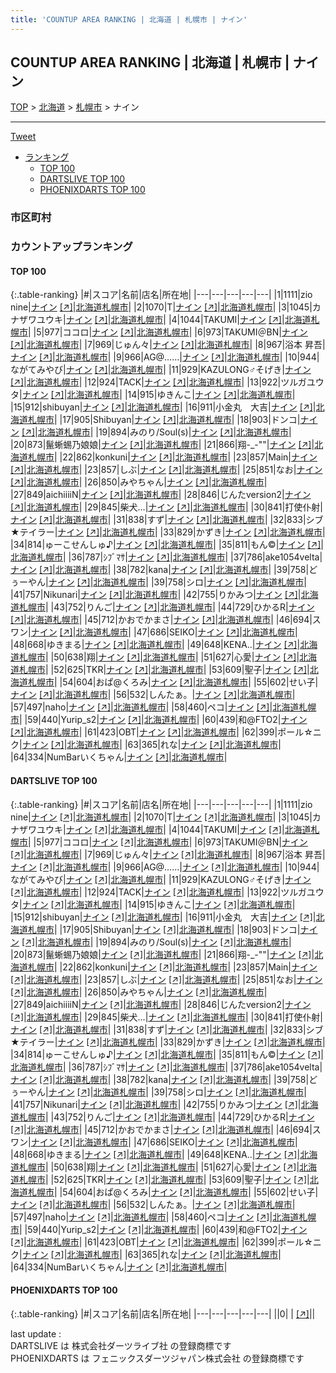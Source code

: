 ```yaml
---
title: 'COUNTUP AREA RANKING | 北海道 | 札幌市 | ナイン'
---
```

## COUNTUP AREA RANKING | 北海道 | 札幌市 | ナイン

[TOP](/darts/rank/) > [北海道](/darts/rank/北海道/) > [札幌市](/darts/rank/北海道/札幌市/) > ナイン

___

<a href="https://twitter.com/share?ref_src=twsrc%5Etfw" data-text="COUNTUP AREA RANKING | 北海道札幌市ナイン" class="twitter-share-button" data-hashtags="DARTSLIVE,PHOENIXDARTS,darts,ダーツ" data-show-count="false">Tweet</a>

* [ランキング](#カウントアップランキング)
    * [TOP 100](#top-100)
    * [DARTSLIVE TOP 100](#dartslive-top-100)
    * [PHOENIXDARTS TOP 100](#phoenixdarts-top-100)

### 市区町村

<ul>

</ul>

### カウントアップランキング

#### TOP 100



{:.table-ranking}
|#|スコア|名前|店名|所在地|
|---|---|---|---|---|
|1|1111|<span class="rank-name-dl">zio nine</span>|<a href="/darts/rank/shops/8cd88a64fc679ad9b21333aee1bd51e4.html">ナイン</a> <a href="https://search.dartslive.com/jp/shop/8cd88a64fc679ad9b21333aee1bd51e4">[↗]</a>|<a href="/darts/rank/北海道/札幌市">北海道札幌市</a>|
|2|1070|<span class="rank-name-dl">T</span>|<a href="/darts/rank/shops/8cd88a64fc679ad9b21333aee1bd51e4.html">ナイン</a> <a href="https://search.dartslive.com/jp/shop/8cd88a64fc679ad9b21333aee1bd51e4">[↗]</a>|<a href="/darts/rank/北海道/札幌市">北海道札幌市</a>|
|3|1045|<span class="rank-name-dl">カナザワユウキ</span>|<a href="/darts/rank/shops/8cd88a64fc679ad9b21333aee1bd51e4.html">ナイン</a> <a href="https://search.dartslive.com/jp/shop/8cd88a64fc679ad9b21333aee1bd51e4">[↗]</a>|<a href="/darts/rank/北海道/札幌市">北海道札幌市</a>|
|4|1044|<span class="rank-name-dl">TAKUMI</span>|<a href="/darts/rank/shops/8cd88a64fc679ad9b21333aee1bd51e4.html">ナイン</a> <a href="https://search.dartslive.com/jp/shop/8cd88a64fc679ad9b21333aee1bd51e4">[↗]</a>|<a href="/darts/rank/北海道/札幌市">北海道札幌市</a>|
|5|977|<span class="rank-name-dl">ココロ</span>|<a href="/darts/rank/shops/8cd88a64fc679ad9b21333aee1bd51e4.html">ナイン</a> <a href="https://search.dartslive.com/jp/shop/8cd88a64fc679ad9b21333aee1bd51e4">[↗]</a>|<a href="/darts/rank/北海道/札幌市">北海道札幌市</a>|
|6|973|<span class="rank-name-dl">TAKUMI＠BN</span>|<a href="/darts/rank/shops/8cd88a64fc679ad9b21333aee1bd51e4.html">ナイン</a> <a href="https://search.dartslive.com/jp/shop/8cd88a64fc679ad9b21333aee1bd51e4">[↗]</a>|<a href="/darts/rank/北海道/札幌市">北海道札幌市</a>|
|7|969|<span class="rank-name-dl">じゅん々</span>|<a href="/darts/rank/shops/8cd88a64fc679ad9b21333aee1bd51e4.html">ナイン</a> <a href="https://search.dartslive.com/jp/shop/8cd88a64fc679ad9b21333aee1bd51e4">[↗]</a>|<a href="/darts/rank/北海道/札幌市">北海道札幌市</a>|
|8|967|<span class="rank-name-dl">浴本 昇吾</span>|<a href="/darts/rank/shops/8cd88a64fc679ad9b21333aee1bd51e4.html">ナイン</a> <a href="https://search.dartslive.com/jp/shop/8cd88a64fc679ad9b21333aee1bd51e4">[↗]</a>|<a href="/darts/rank/北海道/札幌市">北海道札幌市</a>|
|9|966|<span class="rank-name-dl">AG@……</span>|<a href="/darts/rank/shops/8cd88a64fc679ad9b21333aee1bd51e4.html">ナイン</a> <a href="https://search.dartslive.com/jp/shop/8cd88a64fc679ad9b21333aee1bd51e4">[↗]</a>|<a href="/darts/rank/北海道/札幌市">北海道札幌市</a>|
|10|944|<span class="rank-name-dl">ながてみやび</span>|<a href="/darts/rank/shops/8cd88a64fc679ad9b21333aee1bd51e4.html">ナイン</a> <a href="https://search.dartslive.com/jp/shop/8cd88a64fc679ad9b21333aee1bd51e4">[↗]</a>|<a href="/darts/rank/北海道/札幌市">北海道札幌市</a>|
|11|929|<span class="rank-name-dl">KAZULONG♂そげき</span>|<a href="/darts/rank/shops/8cd88a64fc679ad9b21333aee1bd51e4.html">ナイン</a> <a href="https://search.dartslive.com/jp/shop/8cd88a64fc679ad9b21333aee1bd51e4">[↗]</a>|<a href="/darts/rank/北海道/札幌市">北海道札幌市</a>|
|12|924|<span class="rank-name-dl">TACK</span>|<a href="/darts/rank/shops/8cd88a64fc679ad9b21333aee1bd51e4.html">ナイン</a> <a href="https://search.dartslive.com/jp/shop/8cd88a64fc679ad9b21333aee1bd51e4">[↗]</a>|<a href="/darts/rank/北海道/札幌市">北海道札幌市</a>|
|13|922|<span class="rank-name-dl">ツルガユウタ</span>|<a href="/darts/rank/shops/8cd88a64fc679ad9b21333aee1bd51e4.html">ナイン</a> <a href="https://search.dartslive.com/jp/shop/8cd88a64fc679ad9b21333aee1bd51e4">[↗]</a>|<a href="/darts/rank/北海道/札幌市">北海道札幌市</a>|
|14|915|<span class="rank-name-dl">ゆきんこ</span>|<a href="/darts/rank/shops/8cd88a64fc679ad9b21333aee1bd51e4.html">ナイン</a> <a href="https://search.dartslive.com/jp/shop/8cd88a64fc679ad9b21333aee1bd51e4">[↗]</a>|<a href="/darts/rank/北海道/札幌市">北海道札幌市</a>|
|15|912|<span class="rank-name-dl">shibuyan</span>|<a href="/darts/rank/shops/8cd88a64fc679ad9b21333aee1bd51e4.html">ナイン</a> <a href="https://search.dartslive.com/jp/shop/8cd88a64fc679ad9b21333aee1bd51e4">[↗]</a>|<a href="/darts/rank/北海道/札幌市">北海道札幌市</a>|
|16|911|<span class="rank-name-dl">小金丸　大吉</span>|<a href="/darts/rank/shops/8cd88a64fc679ad9b21333aee1bd51e4.html">ナイン</a> <a href="https://search.dartslive.com/jp/shop/8cd88a64fc679ad9b21333aee1bd51e4">[↗]</a>|<a href="/darts/rank/北海道/札幌市">北海道札幌市</a>|
|17|905|<span class="rank-name-dl">Shibuyan</span>|<a href="/darts/rank/shops/8cd88a64fc679ad9b21333aee1bd51e4.html">ナイン</a> <a href="https://search.dartslive.com/jp/shop/8cd88a64fc679ad9b21333aee1bd51e4">[↗]</a>|<a href="/darts/rank/北海道/札幌市">北海道札幌市</a>|
|18|903|<span class="rank-name-dl">ドンコ</span>|<a href="/darts/rank/shops/8cd88a64fc679ad9b21333aee1bd51e4.html">ナイン</a> <a href="https://search.dartslive.com/jp/shop/8cd88a64fc679ad9b21333aee1bd51e4">[↗]</a>|<a href="/darts/rank/北海道/札幌市">北海道札幌市</a>|
|19|894|<span class="rank-name-dl">みのり/Soul(s)</span>|<a href="/darts/rank/shops/8cd88a64fc679ad9b21333aee1bd51e4.html">ナイン</a> <a href="https://search.dartslive.com/jp/shop/8cd88a64fc679ad9b21333aee1bd51e4">[↗]</a>|<a href="/darts/rank/北海道/札幌市">北海道札幌市</a>|
|20|873|<span class="rank-name-dl">鬣蜥蜴乃娘娘</span>|<a href="/darts/rank/shops/8cd88a64fc679ad9b21333aee1bd51e4.html">ナイン</a> <a href="https://search.dartslive.com/jp/shop/8cd88a64fc679ad9b21333aee1bd51e4">[↗]</a>|<a href="/darts/rank/北海道/札幌市">北海道札幌市</a>|
|21|866|<span class="rank-name-dl">翔-_-&quot;&quot;</span>|<a href="/darts/rank/shops/8cd88a64fc679ad9b21333aee1bd51e4.html">ナイン</a> <a href="https://search.dartslive.com/jp/shop/8cd88a64fc679ad9b21333aee1bd51e4">[↗]</a>|<a href="/darts/rank/北海道/札幌市">北海道札幌市</a>|
|22|862|<span class="rank-name-dl">konkuni</span>|<a href="/darts/rank/shops/8cd88a64fc679ad9b21333aee1bd51e4.html">ナイン</a> <a href="https://search.dartslive.com/jp/shop/8cd88a64fc679ad9b21333aee1bd51e4">[↗]</a>|<a href="/darts/rank/北海道/札幌市">北海道札幌市</a>|
|23|857|<span class="rank-name-dl">Main</span>|<a href="/darts/rank/shops/8cd88a64fc679ad9b21333aee1bd51e4.html">ナイン</a> <a href="https://search.dartslive.com/jp/shop/8cd88a64fc679ad9b21333aee1bd51e4">[↗]</a>|<a href="/darts/rank/北海道/札幌市">北海道札幌市</a>|
|23|857|<span class="rank-name-dl">しぶ</span>|<a href="/darts/rank/shops/8cd88a64fc679ad9b21333aee1bd51e4.html">ナイン</a> <a href="https://search.dartslive.com/jp/shop/8cd88a64fc679ad9b21333aee1bd51e4">[↗]</a>|<a href="/darts/rank/北海道/札幌市">北海道札幌市</a>|
|25|851|<span class="rank-name-dl">なお</span>|<a href="/darts/rank/shops/8cd88a64fc679ad9b21333aee1bd51e4.html">ナイン</a> <a href="https://search.dartslive.com/jp/shop/8cd88a64fc679ad9b21333aee1bd51e4">[↗]</a>|<a href="/darts/rank/北海道/札幌市">北海道札幌市</a>|
|26|850|<span class="rank-name-dl">みやちゃん</span>|<a href="/darts/rank/shops/8cd88a64fc679ad9b21333aee1bd51e4.html">ナイン</a> <a href="https://search.dartslive.com/jp/shop/8cd88a64fc679ad9b21333aee1bd51e4">[↗]</a>|<a href="/darts/rank/北海道/札幌市">北海道札幌市</a>|
|27|849|<span class="rank-name-dl">aichiiiiN</span>|<a href="/darts/rank/shops/8cd88a64fc679ad9b21333aee1bd51e4.html">ナイン</a> <a href="https://search.dartslive.com/jp/shop/8cd88a64fc679ad9b21333aee1bd51e4">[↗]</a>|<a href="/darts/rank/北海道/札幌市">北海道札幌市</a>|
|28|846|<span class="rank-name-dl">じんたversion2</span>|<a href="/darts/rank/shops/8cd88a64fc679ad9b21333aee1bd51e4.html">ナイン</a> <a href="https://search.dartslive.com/jp/shop/8cd88a64fc679ad9b21333aee1bd51e4">[↗]</a>|<a href="/darts/rank/北海道/札幌市">北海道札幌市</a>|
|29|845|<span class="rank-name-dl">柴犬…</span>|<a href="/darts/rank/shops/8cd88a64fc679ad9b21333aee1bd51e4.html">ナイン</a> <a href="https://search.dartslive.com/jp/shop/8cd88a64fc679ad9b21333aee1bd51e4">[↗]</a>|<a href="/darts/rank/北海道/札幌市">北海道札幌市</a>|
|30|841|<span class="rank-name-dl">打使仆射</span>|<a href="/darts/rank/shops/8cd88a64fc679ad9b21333aee1bd51e4.html">ナイン</a> <a href="https://search.dartslive.com/jp/shop/8cd88a64fc679ad9b21333aee1bd51e4">[↗]</a>|<a href="/darts/rank/北海道/札幌市">北海道札幌市</a>|
|31|838|<span class="rank-name-dl">すず</span>|<a href="/darts/rank/shops/8cd88a64fc679ad9b21333aee1bd51e4.html">ナイン</a> <a href="https://search.dartslive.com/jp/shop/8cd88a64fc679ad9b21333aee1bd51e4">[↗]</a>|<a href="/darts/rank/北海道/札幌市">北海道札幌市</a>|
|32|833|<span class="rank-name-dl">シブ★テイラー</span>|<a href="/darts/rank/shops/8cd88a64fc679ad9b21333aee1bd51e4.html">ナイン</a> <a href="https://search.dartslive.com/jp/shop/8cd88a64fc679ad9b21333aee1bd51e4">[↗]</a>|<a href="/darts/rank/北海道/札幌市">北海道札幌市</a>|
|33|829|<span class="rank-name-dl">かずき</span>|<a href="/darts/rank/shops/8cd88a64fc679ad9b21333aee1bd51e4.html">ナイン</a> <a href="https://search.dartslive.com/jp/shop/8cd88a64fc679ad9b21333aee1bd51e4">[↗]</a>|<a href="/darts/rank/北海道/札幌市">北海道札幌市</a>|
|34|814|<span class="rank-name-dl">ゅーこせんしゅ♪</span>|<a href="/darts/rank/shops/8cd88a64fc679ad9b21333aee1bd51e4.html">ナイン</a> <a href="https://search.dartslive.com/jp/shop/8cd88a64fc679ad9b21333aee1bd51e4">[↗]</a>|<a href="/darts/rank/北海道/札幌市">北海道札幌市</a>|
|35|811|<span class="rank-name-dl">もん©︎</span>|<a href="/darts/rank/shops/8cd88a64fc679ad9b21333aee1bd51e4.html">ナイン</a> <a href="https://search.dartslive.com/jp/shop/8cd88a64fc679ad9b21333aee1bd51e4">[↗]</a>|<a href="/darts/rank/北海道/札幌市">北海道札幌市</a>|
|36|787|<span class="rank-name-dl">ｼﾌﾞﾏｻ</span>|<a href="/darts/rank/shops/8cd88a64fc679ad9b21333aee1bd51e4.html">ナイン</a> <a href="https://search.dartslive.com/jp/shop/8cd88a64fc679ad9b21333aee1bd51e4">[↗]</a>|<a href="/darts/rank/北海道/札幌市">北海道札幌市</a>|
|37|786|<span class="rank-name-dl">ake1054velta</span>|<a href="/darts/rank/shops/8cd88a64fc679ad9b21333aee1bd51e4.html">ナイン</a> <a href="https://search.dartslive.com/jp/shop/8cd88a64fc679ad9b21333aee1bd51e4">[↗]</a>|<a href="/darts/rank/北海道/札幌市">北海道札幌市</a>|
|38|782|<span class="rank-name-dl">kana</span>|<a href="/darts/rank/shops/8cd88a64fc679ad9b21333aee1bd51e4.html">ナイン</a> <a href="https://search.dartslive.com/jp/shop/8cd88a64fc679ad9b21333aee1bd51e4">[↗]</a>|<a href="/darts/rank/北海道/札幌市">北海道札幌市</a>|
|39|758|<span class="rank-name-dl">どぅーやん</span>|<a href="/darts/rank/shops/8cd88a64fc679ad9b21333aee1bd51e4.html">ナイン</a> <a href="https://search.dartslive.com/jp/shop/8cd88a64fc679ad9b21333aee1bd51e4">[↗]</a>|<a href="/darts/rank/北海道/札幌市">北海道札幌市</a>|
|39|758|<span class="rank-name-dl">シロ</span>|<a href="/darts/rank/shops/8cd88a64fc679ad9b21333aee1bd51e4.html">ナイン</a> <a href="https://search.dartslive.com/jp/shop/8cd88a64fc679ad9b21333aee1bd51e4">[↗]</a>|<a href="/darts/rank/北海道/札幌市">北海道札幌市</a>|
|41|757|<span class="rank-name-dl">Nikunari</span>|<a href="/darts/rank/shops/8cd88a64fc679ad9b21333aee1bd51e4.html">ナイン</a> <a href="https://search.dartslive.com/jp/shop/8cd88a64fc679ad9b21333aee1bd51e4">[↗]</a>|<a href="/darts/rank/北海道/札幌市">北海道札幌市</a>|
|42|755|<span class="rank-name-dl">りかみつ</span>|<a href="/darts/rank/shops/8cd88a64fc679ad9b21333aee1bd51e4.html">ナイン</a> <a href="https://search.dartslive.com/jp/shop/8cd88a64fc679ad9b21333aee1bd51e4">[↗]</a>|<a href="/darts/rank/北海道/札幌市">北海道札幌市</a>|
|43|752|<span class="rank-name-dl">りんご</span>|<a href="/darts/rank/shops/8cd88a64fc679ad9b21333aee1bd51e4.html">ナイン</a> <a href="https://search.dartslive.com/jp/shop/8cd88a64fc679ad9b21333aee1bd51e4">[↗]</a>|<a href="/darts/rank/北海道/札幌市">北海道札幌市</a>|
|44|729|<span class="rank-name-dl">ひかるR</span>|<a href="/darts/rank/shops/8cd88a64fc679ad9b21333aee1bd51e4.html">ナイン</a> <a href="https://search.dartslive.com/jp/shop/8cd88a64fc679ad9b21333aee1bd51e4">[↗]</a>|<a href="/darts/rank/北海道/札幌市">北海道札幌市</a>|
|45|712|<span class="rank-name-dl">かおでかまさ</span>|<a href="/darts/rank/shops/8cd88a64fc679ad9b21333aee1bd51e4.html">ナイン</a> <a href="https://search.dartslive.com/jp/shop/8cd88a64fc679ad9b21333aee1bd51e4">[↗]</a>|<a href="/darts/rank/北海道/札幌市">北海道札幌市</a>|
|46|694|<span class="rank-name-dl">スワン</span>|<a href="/darts/rank/shops/8cd88a64fc679ad9b21333aee1bd51e4.html">ナイン</a> <a href="https://search.dartslive.com/jp/shop/8cd88a64fc679ad9b21333aee1bd51e4">[↗]</a>|<a href="/darts/rank/北海道/札幌市">北海道札幌市</a>|
|47|686|<span class="rank-name-dl">SEIKO</span>|<a href="/darts/rank/shops/8cd88a64fc679ad9b21333aee1bd51e4.html">ナイン</a> <a href="https://search.dartslive.com/jp/shop/8cd88a64fc679ad9b21333aee1bd51e4">[↗]</a>|<a href="/darts/rank/北海道/札幌市">北海道札幌市</a>|
|48|668|<span class="rank-name-dl">ゆきまる</span>|<a href="/darts/rank/shops/8cd88a64fc679ad9b21333aee1bd51e4.html">ナイン</a> <a href="https://search.dartslive.com/jp/shop/8cd88a64fc679ad9b21333aee1bd51e4">[↗]</a>|<a href="/darts/rank/北海道/札幌市">北海道札幌市</a>|
|49|648|<span class="rank-name-dl">KENA..</span>|<a href="/darts/rank/shops/8cd88a64fc679ad9b21333aee1bd51e4.html">ナイン</a> <a href="https://search.dartslive.com/jp/shop/8cd88a64fc679ad9b21333aee1bd51e4">[↗]</a>|<a href="/darts/rank/北海道/札幌市">北海道札幌市</a>|
|50|638|<span class="rank-name-dl">翔</span>|<a href="/darts/rank/shops/8cd88a64fc679ad9b21333aee1bd51e4.html">ナイン</a> <a href="https://search.dartslive.com/jp/shop/8cd88a64fc679ad9b21333aee1bd51e4">[↗]</a>|<a href="/darts/rank/北海道/札幌市">北海道札幌市</a>|
|51|627|<span class="rank-name-dl">心愛</span>|<a href="/darts/rank/shops/8cd88a64fc679ad9b21333aee1bd51e4.html">ナイン</a> <a href="https://search.dartslive.com/jp/shop/8cd88a64fc679ad9b21333aee1bd51e4">[↗]</a>|<a href="/darts/rank/北海道/札幌市">北海道札幌市</a>|
|52|625|<span class="rank-name-dl">TKR</span>|<a href="/darts/rank/shops/8cd88a64fc679ad9b21333aee1bd51e4.html">ナイン</a> <a href="https://search.dartslive.com/jp/shop/8cd88a64fc679ad9b21333aee1bd51e4">[↗]</a>|<a href="/darts/rank/北海道/札幌市">北海道札幌市</a>|
|53|609|<span class="rank-name-dl">聖子</span>|<a href="/darts/rank/shops/8cd88a64fc679ad9b21333aee1bd51e4.html">ナイン</a> <a href="https://search.dartslive.com/jp/shop/8cd88a64fc679ad9b21333aee1bd51e4">[↗]</a>|<a href="/darts/rank/北海道/札幌市">北海道札幌市</a>|
|54|604|<span class="rank-name-dl">おぱ@くろみ</span>|<a href="/darts/rank/shops/8cd88a64fc679ad9b21333aee1bd51e4.html">ナイン</a> <a href="https://search.dartslive.com/jp/shop/8cd88a64fc679ad9b21333aee1bd51e4">[↗]</a>|<a href="/darts/rank/北海道/札幌市">北海道札幌市</a>|
|55|602|<span class="rank-name-dl">せい子</span>|<a href="/darts/rank/shops/8cd88a64fc679ad9b21333aee1bd51e4.html">ナイン</a> <a href="https://search.dartslive.com/jp/shop/8cd88a64fc679ad9b21333aee1bd51e4">[↗]</a>|<a href="/darts/rank/北海道/札幌市">北海道札幌市</a>|
|56|532|<span class="rank-name-dl">しんたぁ。</span>|<a href="/darts/rank/shops/8cd88a64fc679ad9b21333aee1bd51e4.html">ナイン</a> <a href="https://search.dartslive.com/jp/shop/8cd88a64fc679ad9b21333aee1bd51e4">[↗]</a>|<a href="/darts/rank/北海道/札幌市">北海道札幌市</a>|
|57|497|<span class="rank-name-dl">naho</span>|<a href="/darts/rank/shops/8cd88a64fc679ad9b21333aee1bd51e4.html">ナイン</a> <a href="https://search.dartslive.com/jp/shop/8cd88a64fc679ad9b21333aee1bd51e4">[↗]</a>|<a href="/darts/rank/北海道/札幌市">北海道札幌市</a>|
|58|460|<span class="rank-name-dl">ペコ</span>|<a href="/darts/rank/shops/8cd88a64fc679ad9b21333aee1bd51e4.html">ナイン</a> <a href="https://search.dartslive.com/jp/shop/8cd88a64fc679ad9b21333aee1bd51e4">[↗]</a>|<a href="/darts/rank/北海道/札幌市">北海道札幌市</a>|
|59|440|<span class="rank-name-dl">Yurip_s2</span>|<a href="/darts/rank/shops/8cd88a64fc679ad9b21333aee1bd51e4.html">ナイン</a> <a href="https://search.dartslive.com/jp/shop/8cd88a64fc679ad9b21333aee1bd51e4">[↗]</a>|<a href="/darts/rank/北海道/札幌市">北海道札幌市</a>|
|60|439|<span class="rank-name-dl">和@FTO2</span>|<a href="/darts/rank/shops/8cd88a64fc679ad9b21333aee1bd51e4.html">ナイン</a> <a href="https://search.dartslive.com/jp/shop/8cd88a64fc679ad9b21333aee1bd51e4">[↗]</a>|<a href="/darts/rank/北海道/札幌市">北海道札幌市</a>|
|61|423|<span class="rank-name-dl">OBT</span>|<a href="/darts/rank/shops/8cd88a64fc679ad9b21333aee1bd51e4.html">ナイン</a> <a href="https://search.dartslive.com/jp/shop/8cd88a64fc679ad9b21333aee1bd51e4">[↗]</a>|<a href="/darts/rank/北海道/札幌市">北海道札幌市</a>|
|62|399|<span class="rank-name-dl">ポール☆ニク</span>|<a href="/darts/rank/shops/8cd88a64fc679ad9b21333aee1bd51e4.html">ナイン</a> <a href="https://search.dartslive.com/jp/shop/8cd88a64fc679ad9b21333aee1bd51e4">[↗]</a>|<a href="/darts/rank/北海道/札幌市">北海道札幌市</a>|
|63|365|<span class="rank-name-dl">れな</span>|<a href="/darts/rank/shops/8cd88a64fc679ad9b21333aee1bd51e4.html">ナイン</a> <a href="https://search.dartslive.com/jp/shop/8cd88a64fc679ad9b21333aee1bd51e4">[↗]</a>|<a href="/darts/rank/北海道/札幌市">北海道札幌市</a>|
|64|334|<span class="rank-name-dl">NumBarいくちゃん</span>|<a href="/darts/rank/shops/8cd88a64fc679ad9b21333aee1bd51e4.html">ナイン</a> <a href="https://search.dartslive.com/jp/shop/8cd88a64fc679ad9b21333aee1bd51e4">[↗]</a>|<a href="/darts/rank/北海道/札幌市">北海道札幌市</a>|


#### DARTSLIVE TOP 100



{:.table-ranking}
|#|スコア|名前|店名|所在地|
|---|---|---|---|---|
|1|1111|<span class="rank-name-dl">zio nine</span>|<a href="/darts/rank/shops/8cd88a64fc679ad9b21333aee1bd51e4.html">ナイン</a> <a href="https://search.dartslive.com/jp/shop/8cd88a64fc679ad9b21333aee1bd51e4">[↗]</a>|<a href="/darts/rank/北海道/札幌市">北海道札幌市</a>|
|2|1070|<span class="rank-name-dl">T</span>|<a href="/darts/rank/shops/8cd88a64fc679ad9b21333aee1bd51e4.html">ナイン</a> <a href="https://search.dartslive.com/jp/shop/8cd88a64fc679ad9b21333aee1bd51e4">[↗]</a>|<a href="/darts/rank/北海道/札幌市">北海道札幌市</a>|
|3|1045|<span class="rank-name-dl">カナザワユウキ</span>|<a href="/darts/rank/shops/8cd88a64fc679ad9b21333aee1bd51e4.html">ナイン</a> <a href="https://search.dartslive.com/jp/shop/8cd88a64fc679ad9b21333aee1bd51e4">[↗]</a>|<a href="/darts/rank/北海道/札幌市">北海道札幌市</a>|
|4|1044|<span class="rank-name-dl">TAKUMI</span>|<a href="/darts/rank/shops/8cd88a64fc679ad9b21333aee1bd51e4.html">ナイン</a> <a href="https://search.dartslive.com/jp/shop/8cd88a64fc679ad9b21333aee1bd51e4">[↗]</a>|<a href="/darts/rank/北海道/札幌市">北海道札幌市</a>|
|5|977|<span class="rank-name-dl">ココロ</span>|<a href="/darts/rank/shops/8cd88a64fc679ad9b21333aee1bd51e4.html">ナイン</a> <a href="https://search.dartslive.com/jp/shop/8cd88a64fc679ad9b21333aee1bd51e4">[↗]</a>|<a href="/darts/rank/北海道/札幌市">北海道札幌市</a>|
|6|973|<span class="rank-name-dl">TAKUMI＠BN</span>|<a href="/darts/rank/shops/8cd88a64fc679ad9b21333aee1bd51e4.html">ナイン</a> <a href="https://search.dartslive.com/jp/shop/8cd88a64fc679ad9b21333aee1bd51e4">[↗]</a>|<a href="/darts/rank/北海道/札幌市">北海道札幌市</a>|
|7|969|<span class="rank-name-dl">じゅん々</span>|<a href="/darts/rank/shops/8cd88a64fc679ad9b21333aee1bd51e4.html">ナイン</a> <a href="https://search.dartslive.com/jp/shop/8cd88a64fc679ad9b21333aee1bd51e4">[↗]</a>|<a href="/darts/rank/北海道/札幌市">北海道札幌市</a>|
|8|967|<span class="rank-name-dl">浴本 昇吾</span>|<a href="/darts/rank/shops/8cd88a64fc679ad9b21333aee1bd51e4.html">ナイン</a> <a href="https://search.dartslive.com/jp/shop/8cd88a64fc679ad9b21333aee1bd51e4">[↗]</a>|<a href="/darts/rank/北海道/札幌市">北海道札幌市</a>|
|9|966|<span class="rank-name-dl">AG@……</span>|<a href="/darts/rank/shops/8cd88a64fc679ad9b21333aee1bd51e4.html">ナイン</a> <a href="https://search.dartslive.com/jp/shop/8cd88a64fc679ad9b21333aee1bd51e4">[↗]</a>|<a href="/darts/rank/北海道/札幌市">北海道札幌市</a>|
|10|944|<span class="rank-name-dl">ながてみやび</span>|<a href="/darts/rank/shops/8cd88a64fc679ad9b21333aee1bd51e4.html">ナイン</a> <a href="https://search.dartslive.com/jp/shop/8cd88a64fc679ad9b21333aee1bd51e4">[↗]</a>|<a href="/darts/rank/北海道/札幌市">北海道札幌市</a>|
|11|929|<span class="rank-name-dl">KAZULONG♂そげき</span>|<a href="/darts/rank/shops/8cd88a64fc679ad9b21333aee1bd51e4.html">ナイン</a> <a href="https://search.dartslive.com/jp/shop/8cd88a64fc679ad9b21333aee1bd51e4">[↗]</a>|<a href="/darts/rank/北海道/札幌市">北海道札幌市</a>|
|12|924|<span class="rank-name-dl">TACK</span>|<a href="/darts/rank/shops/8cd88a64fc679ad9b21333aee1bd51e4.html">ナイン</a> <a href="https://search.dartslive.com/jp/shop/8cd88a64fc679ad9b21333aee1bd51e4">[↗]</a>|<a href="/darts/rank/北海道/札幌市">北海道札幌市</a>|
|13|922|<span class="rank-name-dl">ツルガユウタ</span>|<a href="/darts/rank/shops/8cd88a64fc679ad9b21333aee1bd51e4.html">ナイン</a> <a href="https://search.dartslive.com/jp/shop/8cd88a64fc679ad9b21333aee1bd51e4">[↗]</a>|<a href="/darts/rank/北海道/札幌市">北海道札幌市</a>|
|14|915|<span class="rank-name-dl">ゆきんこ</span>|<a href="/darts/rank/shops/8cd88a64fc679ad9b21333aee1bd51e4.html">ナイン</a> <a href="https://search.dartslive.com/jp/shop/8cd88a64fc679ad9b21333aee1bd51e4">[↗]</a>|<a href="/darts/rank/北海道/札幌市">北海道札幌市</a>|
|15|912|<span class="rank-name-dl">shibuyan</span>|<a href="/darts/rank/shops/8cd88a64fc679ad9b21333aee1bd51e4.html">ナイン</a> <a href="https://search.dartslive.com/jp/shop/8cd88a64fc679ad9b21333aee1bd51e4">[↗]</a>|<a href="/darts/rank/北海道/札幌市">北海道札幌市</a>|
|16|911|<span class="rank-name-dl">小金丸　大吉</span>|<a href="/darts/rank/shops/8cd88a64fc679ad9b21333aee1bd51e4.html">ナイン</a> <a href="https://search.dartslive.com/jp/shop/8cd88a64fc679ad9b21333aee1bd51e4">[↗]</a>|<a href="/darts/rank/北海道/札幌市">北海道札幌市</a>|
|17|905|<span class="rank-name-dl">Shibuyan</span>|<a href="/darts/rank/shops/8cd88a64fc679ad9b21333aee1bd51e4.html">ナイン</a> <a href="https://search.dartslive.com/jp/shop/8cd88a64fc679ad9b21333aee1bd51e4">[↗]</a>|<a href="/darts/rank/北海道/札幌市">北海道札幌市</a>|
|18|903|<span class="rank-name-dl">ドンコ</span>|<a href="/darts/rank/shops/8cd88a64fc679ad9b21333aee1bd51e4.html">ナイン</a> <a href="https://search.dartslive.com/jp/shop/8cd88a64fc679ad9b21333aee1bd51e4">[↗]</a>|<a href="/darts/rank/北海道/札幌市">北海道札幌市</a>|
|19|894|<span class="rank-name-dl">みのり/Soul(s)</span>|<a href="/darts/rank/shops/8cd88a64fc679ad9b21333aee1bd51e4.html">ナイン</a> <a href="https://search.dartslive.com/jp/shop/8cd88a64fc679ad9b21333aee1bd51e4">[↗]</a>|<a href="/darts/rank/北海道/札幌市">北海道札幌市</a>|
|20|873|<span class="rank-name-dl">鬣蜥蜴乃娘娘</span>|<a href="/darts/rank/shops/8cd88a64fc679ad9b21333aee1bd51e4.html">ナイン</a> <a href="https://search.dartslive.com/jp/shop/8cd88a64fc679ad9b21333aee1bd51e4">[↗]</a>|<a href="/darts/rank/北海道/札幌市">北海道札幌市</a>|
|21|866|<span class="rank-name-dl">翔-_-&quot;&quot;</span>|<a href="/darts/rank/shops/8cd88a64fc679ad9b21333aee1bd51e4.html">ナイン</a> <a href="https://search.dartslive.com/jp/shop/8cd88a64fc679ad9b21333aee1bd51e4">[↗]</a>|<a href="/darts/rank/北海道/札幌市">北海道札幌市</a>|
|22|862|<span class="rank-name-dl">konkuni</span>|<a href="/darts/rank/shops/8cd88a64fc679ad9b21333aee1bd51e4.html">ナイン</a> <a href="https://search.dartslive.com/jp/shop/8cd88a64fc679ad9b21333aee1bd51e4">[↗]</a>|<a href="/darts/rank/北海道/札幌市">北海道札幌市</a>|
|23|857|<span class="rank-name-dl">Main</span>|<a href="/darts/rank/shops/8cd88a64fc679ad9b21333aee1bd51e4.html">ナイン</a> <a href="https://search.dartslive.com/jp/shop/8cd88a64fc679ad9b21333aee1bd51e4">[↗]</a>|<a href="/darts/rank/北海道/札幌市">北海道札幌市</a>|
|23|857|<span class="rank-name-dl">しぶ</span>|<a href="/darts/rank/shops/8cd88a64fc679ad9b21333aee1bd51e4.html">ナイン</a> <a href="https://search.dartslive.com/jp/shop/8cd88a64fc679ad9b21333aee1bd51e4">[↗]</a>|<a href="/darts/rank/北海道/札幌市">北海道札幌市</a>|
|25|851|<span class="rank-name-dl">なお</span>|<a href="/darts/rank/shops/8cd88a64fc679ad9b21333aee1bd51e4.html">ナイン</a> <a href="https://search.dartslive.com/jp/shop/8cd88a64fc679ad9b21333aee1bd51e4">[↗]</a>|<a href="/darts/rank/北海道/札幌市">北海道札幌市</a>|
|26|850|<span class="rank-name-dl">みやちゃん</span>|<a href="/darts/rank/shops/8cd88a64fc679ad9b21333aee1bd51e4.html">ナイン</a> <a href="https://search.dartslive.com/jp/shop/8cd88a64fc679ad9b21333aee1bd51e4">[↗]</a>|<a href="/darts/rank/北海道/札幌市">北海道札幌市</a>|
|27|849|<span class="rank-name-dl">aichiiiiN</span>|<a href="/darts/rank/shops/8cd88a64fc679ad9b21333aee1bd51e4.html">ナイン</a> <a href="https://search.dartslive.com/jp/shop/8cd88a64fc679ad9b21333aee1bd51e4">[↗]</a>|<a href="/darts/rank/北海道/札幌市">北海道札幌市</a>|
|28|846|<span class="rank-name-dl">じんたversion2</span>|<a href="/darts/rank/shops/8cd88a64fc679ad9b21333aee1bd51e4.html">ナイン</a> <a href="https://search.dartslive.com/jp/shop/8cd88a64fc679ad9b21333aee1bd51e4">[↗]</a>|<a href="/darts/rank/北海道/札幌市">北海道札幌市</a>|
|29|845|<span class="rank-name-dl">柴犬…</span>|<a href="/darts/rank/shops/8cd88a64fc679ad9b21333aee1bd51e4.html">ナイン</a> <a href="https://search.dartslive.com/jp/shop/8cd88a64fc679ad9b21333aee1bd51e4">[↗]</a>|<a href="/darts/rank/北海道/札幌市">北海道札幌市</a>|
|30|841|<span class="rank-name-dl">打使仆射</span>|<a href="/darts/rank/shops/8cd88a64fc679ad9b21333aee1bd51e4.html">ナイン</a> <a href="https://search.dartslive.com/jp/shop/8cd88a64fc679ad9b21333aee1bd51e4">[↗]</a>|<a href="/darts/rank/北海道/札幌市">北海道札幌市</a>|
|31|838|<span class="rank-name-dl">すず</span>|<a href="/darts/rank/shops/8cd88a64fc679ad9b21333aee1bd51e4.html">ナイン</a> <a href="https://search.dartslive.com/jp/shop/8cd88a64fc679ad9b21333aee1bd51e4">[↗]</a>|<a href="/darts/rank/北海道/札幌市">北海道札幌市</a>|
|32|833|<span class="rank-name-dl">シブ★テイラー</span>|<a href="/darts/rank/shops/8cd88a64fc679ad9b21333aee1bd51e4.html">ナイン</a> <a href="https://search.dartslive.com/jp/shop/8cd88a64fc679ad9b21333aee1bd51e4">[↗]</a>|<a href="/darts/rank/北海道/札幌市">北海道札幌市</a>|
|33|829|<span class="rank-name-dl">かずき</span>|<a href="/darts/rank/shops/8cd88a64fc679ad9b21333aee1bd51e4.html">ナイン</a> <a href="https://search.dartslive.com/jp/shop/8cd88a64fc679ad9b21333aee1bd51e4">[↗]</a>|<a href="/darts/rank/北海道/札幌市">北海道札幌市</a>|
|34|814|<span class="rank-name-dl">ゅーこせんしゅ♪</span>|<a href="/darts/rank/shops/8cd88a64fc679ad9b21333aee1bd51e4.html">ナイン</a> <a href="https://search.dartslive.com/jp/shop/8cd88a64fc679ad9b21333aee1bd51e4">[↗]</a>|<a href="/darts/rank/北海道/札幌市">北海道札幌市</a>|
|35|811|<span class="rank-name-dl">もん©︎</span>|<a href="/darts/rank/shops/8cd88a64fc679ad9b21333aee1bd51e4.html">ナイン</a> <a href="https://search.dartslive.com/jp/shop/8cd88a64fc679ad9b21333aee1bd51e4">[↗]</a>|<a href="/darts/rank/北海道/札幌市">北海道札幌市</a>|
|36|787|<span class="rank-name-dl">ｼﾌﾞﾏｻ</span>|<a href="/darts/rank/shops/8cd88a64fc679ad9b21333aee1bd51e4.html">ナイン</a> <a href="https://search.dartslive.com/jp/shop/8cd88a64fc679ad9b21333aee1bd51e4">[↗]</a>|<a href="/darts/rank/北海道/札幌市">北海道札幌市</a>|
|37|786|<span class="rank-name-dl">ake1054velta</span>|<a href="/darts/rank/shops/8cd88a64fc679ad9b21333aee1bd51e4.html">ナイン</a> <a href="https://search.dartslive.com/jp/shop/8cd88a64fc679ad9b21333aee1bd51e4">[↗]</a>|<a href="/darts/rank/北海道/札幌市">北海道札幌市</a>|
|38|782|<span class="rank-name-dl">kana</span>|<a href="/darts/rank/shops/8cd88a64fc679ad9b21333aee1bd51e4.html">ナイン</a> <a href="https://search.dartslive.com/jp/shop/8cd88a64fc679ad9b21333aee1bd51e4">[↗]</a>|<a href="/darts/rank/北海道/札幌市">北海道札幌市</a>|
|39|758|<span class="rank-name-dl">どぅーやん</span>|<a href="/darts/rank/shops/8cd88a64fc679ad9b21333aee1bd51e4.html">ナイン</a> <a href="https://search.dartslive.com/jp/shop/8cd88a64fc679ad9b21333aee1bd51e4">[↗]</a>|<a href="/darts/rank/北海道/札幌市">北海道札幌市</a>|
|39|758|<span class="rank-name-dl">シロ</span>|<a href="/darts/rank/shops/8cd88a64fc679ad9b21333aee1bd51e4.html">ナイン</a> <a href="https://search.dartslive.com/jp/shop/8cd88a64fc679ad9b21333aee1bd51e4">[↗]</a>|<a href="/darts/rank/北海道/札幌市">北海道札幌市</a>|
|41|757|<span class="rank-name-dl">Nikunari</span>|<a href="/darts/rank/shops/8cd88a64fc679ad9b21333aee1bd51e4.html">ナイン</a> <a href="https://search.dartslive.com/jp/shop/8cd88a64fc679ad9b21333aee1bd51e4">[↗]</a>|<a href="/darts/rank/北海道/札幌市">北海道札幌市</a>|
|42|755|<span class="rank-name-dl">りかみつ</span>|<a href="/darts/rank/shops/8cd88a64fc679ad9b21333aee1bd51e4.html">ナイン</a> <a href="https://search.dartslive.com/jp/shop/8cd88a64fc679ad9b21333aee1bd51e4">[↗]</a>|<a href="/darts/rank/北海道/札幌市">北海道札幌市</a>|
|43|752|<span class="rank-name-dl">りんご</span>|<a href="/darts/rank/shops/8cd88a64fc679ad9b21333aee1bd51e4.html">ナイン</a> <a href="https://search.dartslive.com/jp/shop/8cd88a64fc679ad9b21333aee1bd51e4">[↗]</a>|<a href="/darts/rank/北海道/札幌市">北海道札幌市</a>|
|44|729|<span class="rank-name-dl">ひかるR</span>|<a href="/darts/rank/shops/8cd88a64fc679ad9b21333aee1bd51e4.html">ナイン</a> <a href="https://search.dartslive.com/jp/shop/8cd88a64fc679ad9b21333aee1bd51e4">[↗]</a>|<a href="/darts/rank/北海道/札幌市">北海道札幌市</a>|
|45|712|<span class="rank-name-dl">かおでかまさ</span>|<a href="/darts/rank/shops/8cd88a64fc679ad9b21333aee1bd51e4.html">ナイン</a> <a href="https://search.dartslive.com/jp/shop/8cd88a64fc679ad9b21333aee1bd51e4">[↗]</a>|<a href="/darts/rank/北海道/札幌市">北海道札幌市</a>|
|46|694|<span class="rank-name-dl">スワン</span>|<a href="/darts/rank/shops/8cd88a64fc679ad9b21333aee1bd51e4.html">ナイン</a> <a href="https://search.dartslive.com/jp/shop/8cd88a64fc679ad9b21333aee1bd51e4">[↗]</a>|<a href="/darts/rank/北海道/札幌市">北海道札幌市</a>|
|47|686|<span class="rank-name-dl">SEIKO</span>|<a href="/darts/rank/shops/8cd88a64fc679ad9b21333aee1bd51e4.html">ナイン</a> <a href="https://search.dartslive.com/jp/shop/8cd88a64fc679ad9b21333aee1bd51e4">[↗]</a>|<a href="/darts/rank/北海道/札幌市">北海道札幌市</a>|
|48|668|<span class="rank-name-dl">ゆきまる</span>|<a href="/darts/rank/shops/8cd88a64fc679ad9b21333aee1bd51e4.html">ナイン</a> <a href="https://search.dartslive.com/jp/shop/8cd88a64fc679ad9b21333aee1bd51e4">[↗]</a>|<a href="/darts/rank/北海道/札幌市">北海道札幌市</a>|
|49|648|<span class="rank-name-dl">KENA..</span>|<a href="/darts/rank/shops/8cd88a64fc679ad9b21333aee1bd51e4.html">ナイン</a> <a href="https://search.dartslive.com/jp/shop/8cd88a64fc679ad9b21333aee1bd51e4">[↗]</a>|<a href="/darts/rank/北海道/札幌市">北海道札幌市</a>|
|50|638|<span class="rank-name-dl">翔</span>|<a href="/darts/rank/shops/8cd88a64fc679ad9b21333aee1bd51e4.html">ナイン</a> <a href="https://search.dartslive.com/jp/shop/8cd88a64fc679ad9b21333aee1bd51e4">[↗]</a>|<a href="/darts/rank/北海道/札幌市">北海道札幌市</a>|
|51|627|<span class="rank-name-dl">心愛</span>|<a href="/darts/rank/shops/8cd88a64fc679ad9b21333aee1bd51e4.html">ナイン</a> <a href="https://search.dartslive.com/jp/shop/8cd88a64fc679ad9b21333aee1bd51e4">[↗]</a>|<a href="/darts/rank/北海道/札幌市">北海道札幌市</a>|
|52|625|<span class="rank-name-dl">TKR</span>|<a href="/darts/rank/shops/8cd88a64fc679ad9b21333aee1bd51e4.html">ナイン</a> <a href="https://search.dartslive.com/jp/shop/8cd88a64fc679ad9b21333aee1bd51e4">[↗]</a>|<a href="/darts/rank/北海道/札幌市">北海道札幌市</a>|
|53|609|<span class="rank-name-dl">聖子</span>|<a href="/darts/rank/shops/8cd88a64fc679ad9b21333aee1bd51e4.html">ナイン</a> <a href="https://search.dartslive.com/jp/shop/8cd88a64fc679ad9b21333aee1bd51e4">[↗]</a>|<a href="/darts/rank/北海道/札幌市">北海道札幌市</a>|
|54|604|<span class="rank-name-dl">おぱ@くろみ</span>|<a href="/darts/rank/shops/8cd88a64fc679ad9b21333aee1bd51e4.html">ナイン</a> <a href="https://search.dartslive.com/jp/shop/8cd88a64fc679ad9b21333aee1bd51e4">[↗]</a>|<a href="/darts/rank/北海道/札幌市">北海道札幌市</a>|
|55|602|<span class="rank-name-dl">せい子</span>|<a href="/darts/rank/shops/8cd88a64fc679ad9b21333aee1bd51e4.html">ナイン</a> <a href="https://search.dartslive.com/jp/shop/8cd88a64fc679ad9b21333aee1bd51e4">[↗]</a>|<a href="/darts/rank/北海道/札幌市">北海道札幌市</a>|
|56|532|<span class="rank-name-dl">しんたぁ。</span>|<a href="/darts/rank/shops/8cd88a64fc679ad9b21333aee1bd51e4.html">ナイン</a> <a href="https://search.dartslive.com/jp/shop/8cd88a64fc679ad9b21333aee1bd51e4">[↗]</a>|<a href="/darts/rank/北海道/札幌市">北海道札幌市</a>|
|57|497|<span class="rank-name-dl">naho</span>|<a href="/darts/rank/shops/8cd88a64fc679ad9b21333aee1bd51e4.html">ナイン</a> <a href="https://search.dartslive.com/jp/shop/8cd88a64fc679ad9b21333aee1bd51e4">[↗]</a>|<a href="/darts/rank/北海道/札幌市">北海道札幌市</a>|
|58|460|<span class="rank-name-dl">ペコ</span>|<a href="/darts/rank/shops/8cd88a64fc679ad9b21333aee1bd51e4.html">ナイン</a> <a href="https://search.dartslive.com/jp/shop/8cd88a64fc679ad9b21333aee1bd51e4">[↗]</a>|<a href="/darts/rank/北海道/札幌市">北海道札幌市</a>|
|59|440|<span class="rank-name-dl">Yurip_s2</span>|<a href="/darts/rank/shops/8cd88a64fc679ad9b21333aee1bd51e4.html">ナイン</a> <a href="https://search.dartslive.com/jp/shop/8cd88a64fc679ad9b21333aee1bd51e4">[↗]</a>|<a href="/darts/rank/北海道/札幌市">北海道札幌市</a>|
|60|439|<span class="rank-name-dl">和@FTO2</span>|<a href="/darts/rank/shops/8cd88a64fc679ad9b21333aee1bd51e4.html">ナイン</a> <a href="https://search.dartslive.com/jp/shop/8cd88a64fc679ad9b21333aee1bd51e4">[↗]</a>|<a href="/darts/rank/北海道/札幌市">北海道札幌市</a>|
|61|423|<span class="rank-name-dl">OBT</span>|<a href="/darts/rank/shops/8cd88a64fc679ad9b21333aee1bd51e4.html">ナイン</a> <a href="https://search.dartslive.com/jp/shop/8cd88a64fc679ad9b21333aee1bd51e4">[↗]</a>|<a href="/darts/rank/北海道/札幌市">北海道札幌市</a>|
|62|399|<span class="rank-name-dl">ポール☆ニク</span>|<a href="/darts/rank/shops/8cd88a64fc679ad9b21333aee1bd51e4.html">ナイン</a> <a href="https://search.dartslive.com/jp/shop/8cd88a64fc679ad9b21333aee1bd51e4">[↗]</a>|<a href="/darts/rank/北海道/札幌市">北海道札幌市</a>|
|63|365|<span class="rank-name-dl">れな</span>|<a href="/darts/rank/shops/8cd88a64fc679ad9b21333aee1bd51e4.html">ナイン</a> <a href="https://search.dartslive.com/jp/shop/8cd88a64fc679ad9b21333aee1bd51e4">[↗]</a>|<a href="/darts/rank/北海道/札幌市">北海道札幌市</a>|
|64|334|<span class="rank-name-dl">NumBarいくちゃん</span>|<a href="/darts/rank/shops/8cd88a64fc679ad9b21333aee1bd51e4.html">ナイン</a> <a href="https://search.dartslive.com/jp/shop/8cd88a64fc679ad9b21333aee1bd51e4">[↗]</a>|<a href="/darts/rank/北海道/札幌市">北海道札幌市</a>|


#### PHOENIXDARTS TOP 100



{:.table-ranking}
|#|スコア|名前|店名|所在地|
|---|---|---|---|---|
||0|<span class="rank-name-dl"> </span>|<a href="/darts/rank/shops/.html"></a> <a href="">[↗]</a>|<a href="/darts/rank//"></a>|


<div class="footer border-top border-gray-light mt-5 pt-3 text-right text-gray">
    last update : <span style="font-weight: italic" id="foot_last_modified"></span><br />
    DARTSLIVE は 株式会社ダーツライブ社 の登録商標です<br />
    PHOENIXDARTS は フェニックスダーツジャパン株式会社 の登録商標です<br />
</div>

<script src="https://cdnjs.cloudflare.com/ajax/libs/jquery.tablesorter/2.31.3/js/jquery.tablesorter.min.js" integrity="sha512-qzgd5cYSZcosqpzpn7zF2ZId8f/8CHmFKZ8j7mU4OUXTNRd5g+ZHBPsgKEwoqxCtdQvExE5LprwwPAgoicguNg==" crossorigin="anonymous" referrerpolicy="no-referrer"></script>
<link rel="stylesheet" href="https://cdnjs.cloudflare.com/ajax/libs/jquery.tablesorter/2.31.3/css/theme.default.min.css" integrity="sha512-wghhOJkjQX0Lh3NSWvNKeZ0ZpNn+SPVXX1Qyc9OCaogADktxrBiBdKGDoqVUOyhStvMBmJQ8ZdMHiR3wuEq8+w==" crossorigin="anonymous" referrerpolicy="no-referrer" />
<script>
$(function() {
    $(".table-ranking").tablesorter({sortList:[[0, 0]]});
    $("#foot_last_modified").text(formatDate(new Date(document.lastModified), 'yyyy-MM-dd HH:mm:ss'));
});
</script>

<script async src="https://platform.twitter.com/widgets.js" charset="utf-8"></script>